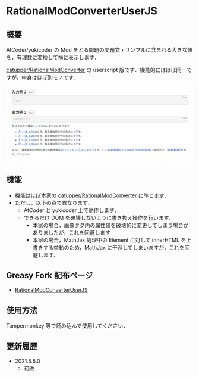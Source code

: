 RationalModConverterUserJS
=====

## 概要

AtCoder/yukicoder の Mod をとる問題の問題文・サンプルに含まれる大きな値を，有理数に変換して横に表示します．

[catupper/RationalModConverter](https://github.com/catupper/RationalModConverter) の userscript 版です．機能的にはほぼ同一ですが，中身はほぼ別モノです．

![Sample Image](images/20210505-00.png "Sample")


## 機能

- 機能はほぼ本家の [catupper/RationalModConverter](https://github.com/catupper/RationalModConverter) に準じます．
- ただし，以下の点で異なります．
  - AtCoder と yukicoder 上で動作します．
  - できるだけ DOM を破壊しないように書き換え操作を行います．
    - 本家の場合，画像タグ内の属性値を破壊的に変更してしまう場合がありましたが，これを回避します
    - 本家の場合，MathJax 処理中の Element に対して innerHTML を上書きする挙動のため，MathJax に干渉してしまいますが，これを回避します．


## Greasy Fork 配布ページ

- [RationalModConverterUserJS](https://greasyfork.org/ja/scripts/425982-rationalmodconverteruserjs)


## 使用方法

Tampermonkey 等で読み込んで使用してください．


## 更新履歴

- 2021.5.5.0
  - 初版
